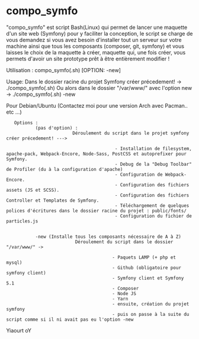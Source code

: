# compo_symfo
"compo_symfo" est script Bash(Linux) qui permet de lancer une maquette d'un site web (Symfony) pour y faciliter la conception, le script se charge de vous demandez si vous avez besoin d'installer tout un serveur sur votre machine ainsi que tous les composants (composer, git, symfony) et vous laisses le choix de la maquette à créer, maquette qui, une fois créer, vous permets d'avoir un site prototype prêt à être entièrement modifier !



 Utilisation : compo_symfo(.sh) [OPTION: -new]
 
 Usage: Dans le dossier racine du projet Symfony créer précedement! -> ./compo_symfo(.sh)
        Ou alors dans le dossier "/var/www/" avec l'option new -> ./compo_symfo(.sh) -new
 
 Pour Debian/Ubuntu (Contactez moi pour une version Arch avec Pacman.. etc ...)
      
       Options : 
               (pas d'option) : 
                             Déroulement du script dans le projet symfony créer précedement! --->
                             
                                             - Installation de filesystem, apache-pack, Webpack-Encore, Node-Sass, PostCSS et autoprefixer pour Symfony.
                                             - Debug de la "Debug Toolbar" de Profiler (du à la configuration d'apache)
                                             - Configuration de Webpack-Encore.
                                             - Configuration des fichiers assets (JS et SCSS).
                                             - Configuration des fichiers Controller et Templates de Symfony.
                                             - Téléchargement de quelques polices d'écritures dans le dossier racine du projet : public/fonts/
                                             - Configuration du fichier de particles.js
               
               
               -new (Installe tous les composants nécessaire de A à Z)
                              Déroulement du script dans le dossier "/var/www/" ->
                                            
                                            - Paquets LAMP (+ php et mysql)
                                            - Github (obligatoire pour symfony client)
                                            - Symfony client et Symfony 5.1
                                            - Composer
                                            - Node JS
                                            - Yarn
                                            - ensuite, création du projet symfony
                                            - puis on passe à la suite du script comme si il ni avait pas eu l'option -new

 Yiaourt oY
